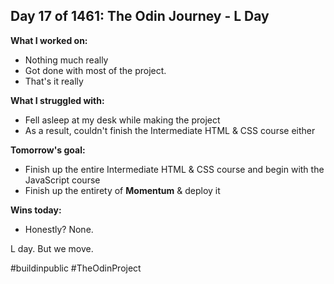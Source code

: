 ## Day 17 of 1461: The Odin Journey - L Day

**What I worked on:**

- Nothing much really
- Got done with most of the project.
- That's it really

**What I struggled with:**

- Fell asleep at my desk while making the project
- As a result, couldn't finish the Intermediate HTML & CSS course either

**Tomorrow's goal:**

- Finish up the entire Intermediate HTML & CSS course and begin with the JavaScript course
- Finish up the entirety of **Momentum** & deploy it

**Wins today:**

- Honestly? None.

L day. But we move.

#buildinpublic #TheOdinProject
